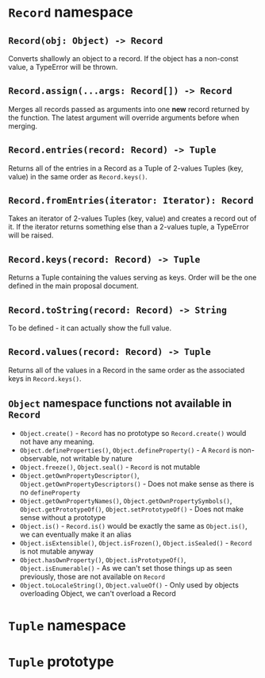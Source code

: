 # `Record` namespace

## `Record(obj: Object) -> Record`

Converts shallowly an object to a record. If the object has a non-const value, a TypeError will be thrown.

## `Record.assign(...args: Record[]) -> Record`

Merges all records passed as arguments into one **new** record returned by the function. The latest argument will override arguments before when merging.

## `Record.entries(record: Record) -> Tuple`

Returns all of the entries in a Record as a Tuple of 2-values Tuples (key, value) in the same order as `Record.keys()`.

## `Record.fromEntries(iterator: Iterator): Record`

Takes an iterator of 2-values Tuples (key, value) and creates a record out of it. If the iterator returns something else than a 2-values tuple, a TypeError will be raised.

## `Record.keys(record: Record) -> Tuple`

Returns a Tuple containing the values serving as keys. Order will be the one defined in the main proposal document.

## `Record.toString(record: Record) -> String`

To be defined - it can actually show the full value.

## `Record.values(record: Record) -> Tuple`

Returns all of the values in a Record in the same order as the associated keys in `Record.keys()`.

## `Object` namespace functions not available in `Record`

- `Object.create()` - `Record` has no prototype so `Record.create()` would not have any meaning.
- `Object.defineProperties()`, `Object.defineProperty()` - A `Record` is non-observable, not writable by nature
- `Object.freeze()`, `Object.seal()` - `Record` is not mutable
- `Object.getOwnPropertyDescriptor()`, `Object.getOwnPropertyDescriptors()` - Does not make sense as there is no `defineProperty`
- `Object.getOwnPropertyNames()`, `Object.getOwnPropertySymbols()`, `Object.getPrototypeOf()`, `Object.setPrototypeOf()` - Does not make sense without a prototype
- `Object.is()` - `Record.is()` would be exactly the same as `Object.is()`, we can eventually make it an alias
- `Object.isExtensible()`, `Object.isFrozen()`, `Object.isSealed()` - `Record` is not mutable anyway
- `Object.hasOwnProperty()`, `Object.isPrototypeOf()`, `Object.isEnumerable()` - As we can't set those things up as seen previously, those are not available on `Record`
- `Object.toLocaleString()`, `Object.valueOf()` - Only used by objects overloading Object, we can't overload a Record

# `Tuple` namespace

# `Tuple` prototype
